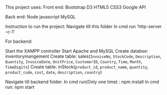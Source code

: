 This project uses:
Front end:
Bootstrap
D3
HTML5
CSS3
Google API

Back end:
Node javascript
MySQL

Instruction to run the project:
Navigate till this folder
In cmd run 'http-server -c-1'

For backend:

Start the XAMPP controller
Start Apache and MySQL 
Create databse: inventorymangement
Create table: sales(`InvoiceNo`, `StockCode`, `Description`, `Quantity`, `InvoiceDate`, `UnitPrice`, `CustomerID`, `Country`, `Time`, `Month`, `TimeDigits`)
Create table: inStock(`product_id`, `product_name`, `quantity`, `product_code`, `cost`, `date`, `description`, `country`)


Navigate till backend folder.
In cmd run(Only one time) : npm install
In cmd run: npm start

